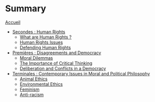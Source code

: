 # Summary

[Accueil](home.md)
- [Secondes : Human Rights](sec.md)
	- [What are Human Rights ?]()
	- [Human Rights Issues]()
	- [Defending Human Rights]()
- [Premières : Disagreements and Democracy](prem.md)
	- [Moral Dilemmas]()
	- [The Importance of Critical Thinking]()
	- [Deliberation and Conflicts in a Democracy]()
- [Terminales : Contemporary Issues in Moral and Political Philosophy](term.md)
	- [Animal Ethics]()
	- [Environmental Ethics]()
	- [Feminism]()
	- [Anti-racism]()